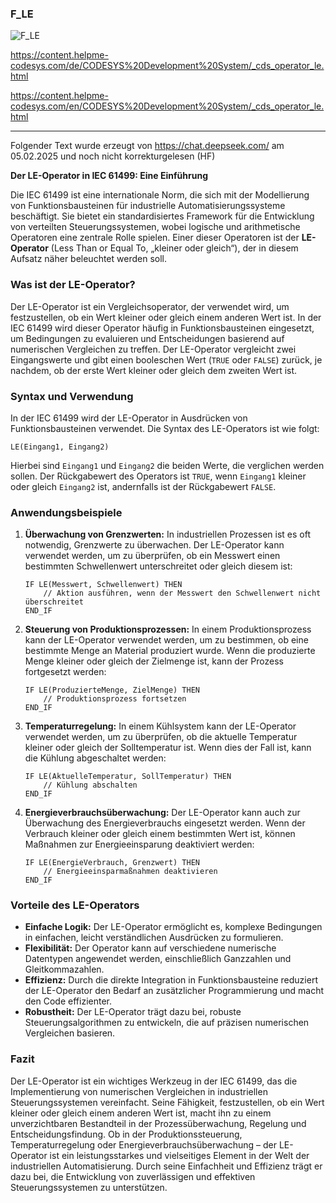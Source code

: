 ### F_LE


![F_LE](https://user-images.githubusercontent.com/116869307/214144498-90e02083-7b69-44ac-b427-cb50e29ced5b.png)



<https://content.helpme-codesys.com/de/CODESYS%20Development%20System/_cds_operator_le.html>

<https://content.helpme-codesys.com/en/CODESYS%20Development%20System/_cds_operator_le.html>

* * * * * * * * * *

Folgender Text wurde erzeugt von <https://chat.deepseek.com/> am 05.02.2025 und noch nicht korrekturgelesen (HF)



**Der LE-Operator in IEC 61499: Eine Einführung**

Die IEC 61499 ist eine internationale Norm, die sich mit der Modellierung von Funktionsbausteinen für industrielle Automatisierungssysteme beschäftigt. Sie bietet ein standardisiertes Framework für die Entwicklung von verteilten Steuerungssystemen, wobei logische und arithmetische Operatoren eine zentrale Rolle spielen. Einer dieser Operatoren ist der **LE-Operator** (Less Than or Equal To, „kleiner oder gleich“), der in diesem Aufsatz näher beleuchtet werden soll.

### Was ist der LE-Operator?

Der LE-Operator ist ein Vergleichsoperator, der verwendet wird, um festzustellen, ob ein Wert kleiner oder gleich einem anderen Wert ist. In der IEC 61499 wird dieser Operator häufig in Funktionsbausteinen eingesetzt, um Bedingungen zu evaluieren und Entscheidungen basierend auf numerischen Vergleichen zu treffen. Der LE-Operator vergleicht zwei Eingangswerte und gibt einen booleschen Wert (`TRUE` oder `FALSE`) zurück, je nachdem, ob der erste Wert kleiner oder gleich dem zweiten Wert ist.

### Syntax und Verwendung

In der IEC 61499 wird der LE-Operator in Ausdrücken von Funktionsbausteinen verwendet. Die Syntax des LE-Operators ist wie folgt:

```
LE(Eingang1, Eingang2)
```

Hierbei sind `Eingang1` und `Eingang2` die beiden Werte, die verglichen werden sollen. Der Rückgabewert des Operators ist `TRUE`, wenn `Eingang1` kleiner oder gleich `Eingang2` ist, andernfalls ist der Rückgabewert `FALSE`.

### Anwendungsbeispiele

1. **Überwachung von Grenzwerten:**
   In industriellen Prozessen ist es oft notwendig, Grenzwerte zu überwachen. Der LE-Operator kann verwendet werden, um zu überprüfen, ob ein Messwert einen bestimmten Schwellenwert unterschreitet oder gleich diesem ist:

   ```
   IF LE(Messwert, Schwellenwert) THEN
       // Aktion ausführen, wenn der Messwert den Schwellenwert nicht überschreitet
   END_IF
   ```

2. **Steuerung von Produktionsprozessen:**
   In einem Produktionsprozess kann der LE-Operator verwendet werden, um zu bestimmen, ob eine bestimmte Menge an Material produziert wurde. Wenn die produzierte Menge kleiner oder gleich der Zielmenge ist, kann der Prozess fortgesetzt werden:

   ```
   IF LE(ProduzierteMenge, ZielMenge) THEN
       // Produktionsprozess fortsetzen
   END_IF
   ```

3. **Temperaturregelung:**
   In einem Kühlsystem kann der LE-Operator verwendet werden, um zu überprüfen, ob die aktuelle Temperatur kleiner oder gleich der Solltemperatur ist. Wenn dies der Fall ist, kann die Kühlung abgeschaltet werden:

   ```
   IF LE(AktuelleTemperatur, SollTemperatur) THEN
       // Kühlung abschalten
   END_IF
   ```

4. **Energieverbrauchsüberwachung:**
   Der LE-Operator kann auch zur Überwachung des Energieverbrauchs eingesetzt werden. Wenn der Verbrauch kleiner oder gleich einem bestimmten Wert ist, können Maßnahmen zur Energieeinsparung deaktiviert werden:

   ```
   IF LE(EnergieVerbrauch, Grenzwert) THEN
       // Energieeinsparmaßnahmen deaktivieren
   END_IF
   ```

### Vorteile des LE-Operators

- **Einfache Logik:** Der LE-Operator ermöglicht es, komplexe Bedingungen in einfachen, leicht verständlichen Ausdrücken zu formulieren.
- **Flexibilität:** Der Operator kann auf verschiedene numerische Datentypen angewendet werden, einschließlich Ganzzahlen und Gleitkommazahlen.
- **Effizienz:** Durch die direkte Integration in Funktionsbausteine reduziert der LE-Operator den Bedarf an zusätzlicher Programmierung und macht den Code effizienter.
- **Robustheit:** Der LE-Operator trägt dazu bei, robuste Steuerungsalgorithmen zu entwickeln, die auf präzisen numerischen Vergleichen basieren.

### Fazit

Der LE-Operator ist ein wichtiges Werkzeug in der IEC 61499, das die Implementierung von numerischen Vergleichen in industriellen Steuerungssystemen vereinfacht. Seine Fähigkeit, festzustellen, ob ein Wert kleiner oder gleich einem anderen Wert ist, macht ihn zu einem unverzichtbaren Bestandteil in der Prozessüberwachung, Regelung und Entscheidungsfindung. Ob in der Produktionssteuerung, Temperaturregelung oder Energieverbrauchsüberwachung – der LE-Operator ist ein leistungsstarkes und vielseitiges Element in der Welt der industriellen Automatisierung. Durch seine Einfachheit und Effizienz trägt er dazu bei, die Entwicklung von zuverlässigen und effektiven Steuerungssystemen zu unterstützen.



















